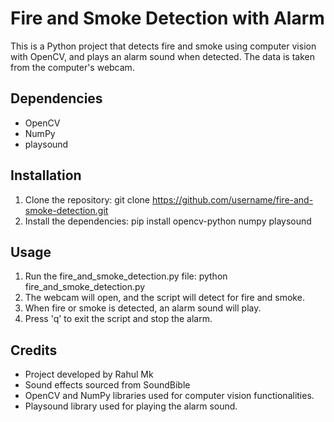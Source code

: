 # Fire and Smoke Detection with Alarm
  This is a Python project that detects fire and smoke using computer vision with OpenCV, and plays an alarm sound when detected. The data is taken from the computer's   webcam.

## Dependencies
* OpenCV
* NumPy
* playsound

## Installation
1. Clone the repository: git clone https://github.com/username/fire-and-smoke-detection.git
2. Install the dependencies: pip install opencv-python numpy playsound

## Usage
1. Run the fire_and_smoke_detection.py file: python fire_and_smoke_detection.py
2. The webcam will open, and the script will detect for fire and smoke.
3. When fire or smoke is detected, an alarm sound will play.
4. Press 'q' to exit the script and stop the alarm.

## Credits
* Project developed by Rahul Mk
* Sound effects sourced from SoundBible
* OpenCV and NumPy libraries used for computer vision functionalities.
* Playsound library used for playing the alarm sound.
